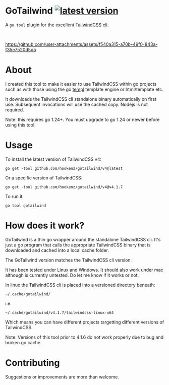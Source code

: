 # GoTailwind   [![latest version](https://img.shields.io/github/v/tag/hookenz/gotailwind?color=%2344cc11&label=Latest%20release&style=for-the-badge)](https://github.com/hookenz/gotailwind/releases/latest)

A `go tool` plugin for the excellent [TailwindCSS](https://tailwindcss.com/) cli.  

<br>

https://github.com/user-attachments/assets/f540a315-a70b-49f0-843a-f35e7520d5d5

# About

I created this tool to make it easier to use TailwindCSS within go projects such as with those using the go [templ](https://templ.guide/) template engine or html/template etc.

It downloads the TailwindCSS cli standalone binary automatically on first use.  Subsequent invocations will use the cached copy.  Nodejs is not required.

Note: this requires go 1.24+.  You must upgrade to go 1.24 or newer before using this tool.

# Usage

To install the latest version of TailwindCSS v4:
```
go get -tool github.com/hookenz/gotailwind/v4@latest
```

Or a specific version of TailwindCSS:
```
go get -tool github.com/hookenz/gotailwind/v4@v4.1.7
```

To run it:
```
go tool gotailwind
```

# How does it work? 
GoTailwind is a thin go wrapper around the standalone TailwindCSS cli.  It's just a go program that calls the appropriate TailwindCSS 
binary that is downloaded and cached into a local cache folder.

The GoTailwind version matches the TailwindCSS cli version.

It has been tested under Linux and Windows. It should also work under mac although is currently untested. 
Do let me know if it works or not.

In linux the TailwindCSS cli is placed into a versioned directory beneath:
```
~/.cache/gotailwind/
```

i.e.
```
~/.cache/gotailwind/v4.1.7/tailwindcss-linux-x64
```

Which means you can have different projects targetting different versions of TailwindCSS.

Note: Versions of this tool prior to 4.1.6 do not work properly due to bug and broken go cache.  

# Contributing
Suggestions or improvements are more than welcome.
